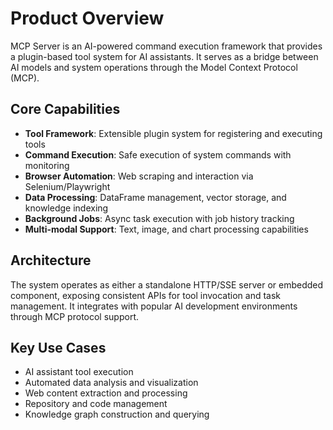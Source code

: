 # Product Overview

MCP Server is an AI-powered command execution framework that provides a plugin-based tool system for AI assistants. It serves as a bridge between AI models and system operations through the Model Context Protocol (MCP).

## Core Capabilities

- **Tool Framework**: Extensible plugin system for registering and executing tools
- **Command Execution**: Safe execution of system commands with monitoring
- **Browser Automation**: Web scraping and interaction via Selenium/Playwright
- **Data Processing**: DataFrame management, vector storage, and knowledge indexing
- **Background Jobs**: Async task execution with job history tracking
- **Multi-modal Support**: Text, image, and chart processing capabilities

## Architecture

The system operates as either a standalone HTTP/SSE server or embedded component, exposing consistent APIs for tool invocation and task management. It integrates with popular AI development environments through MCP protocol support.

## Key Use Cases

- AI assistant tool execution
- Automated data analysis and visualization
- Web content extraction and processing
- Repository and code management
- Knowledge graph construction and querying

